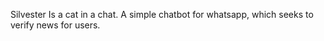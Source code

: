 Silvester
Is a cat in a chat. 
A simple chatbot for whatsapp, which seeks to verify news for users.
